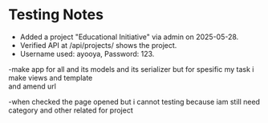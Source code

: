# Testing Notes
- Added a project "Educational Initiative" via admin on 2025-05-28.
- Verified API at /api/projects/ shows the project.
- Username used: ayooya, Password: 123.


-make app for all and its models and its serializer   but for spesific my task  i make views and template  
and amend url 


-when checked the page opened but i cannot testing because iam still need category  and other related 
for project 

